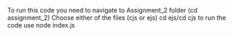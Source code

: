 To run this code you need to navigate to Assignment_2 folder (cd assignment_2)
Choose either of the files (cjs or ejs) cd ejs/cd cjs
to run the code use node index.js
